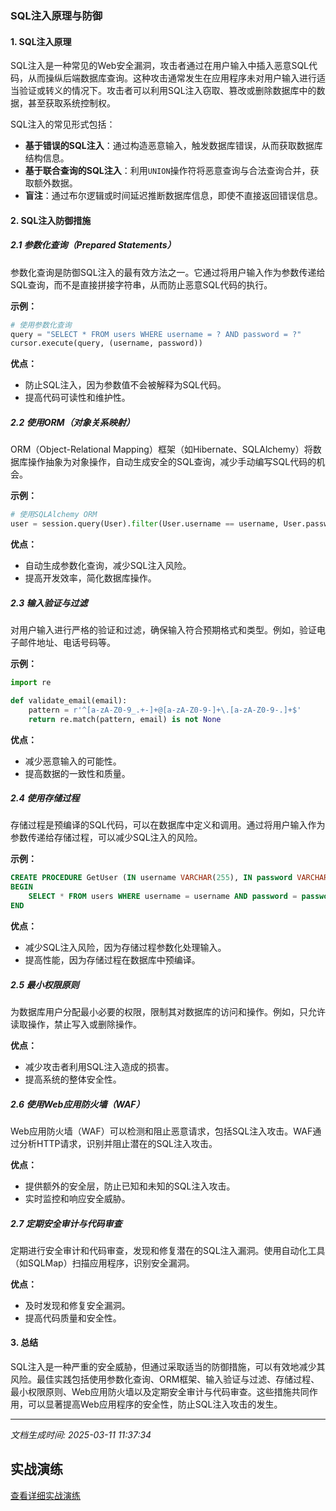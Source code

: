### SQL注入原理与防御

#### 1. SQL注入原理
SQL注入是一种常见的Web安全漏洞，攻击者通过在用户输入中插入恶意SQL代码，从而操纵后端数据库查询。这种攻击通常发生在应用程序未对用户输入进行适当验证或转义的情况下。攻击者可以利用SQL注入窃取、篡改或删除数据库中的数据，甚至获取系统控制权。

SQL注入的常见形式包括：
- **基于错误的SQL注入**：通过构造恶意输入，触发数据库错误，从而获取数据库结构信息。
- **基于联合查询的SQL注入**：利用`UNION`操作符将恶意查询与合法查询合并，获取额外数据。
- **盲注**：通过布尔逻辑或时间延迟推断数据库信息，即使不直接返回错误信息。

#### 2. SQL注入防御措施

##### 2.1 参数化查询（Prepared Statements）
参数化查询是防御SQL注入的最有效方法之一。它通过将用户输入作为参数传递给SQL查询，而不是直接拼接字符串，从而防止恶意SQL代码的执行。

**示例：**
```python
# 使用参数化查询
query = "SELECT * FROM users WHERE username = ? AND password = ?"
cursor.execute(query, (username, password))
```

**优点：**
- 防止SQL注入，因为参数值不会被解释为SQL代码。
- 提高代码可读性和维护性。

##### 2.2 使用ORM（对象关系映射）
ORM（Object-Relational Mapping）框架（如Hibernate、SQLAlchemy）将数据库操作抽象为对象操作，自动生成安全的SQL查询，减少手动编写SQL代码的机会。

**示例：**
```python
# 使用SQLAlchemy ORM
user = session.query(User).filter(User.username == username, User.password == password).first()
```

**优点：**
- 自动生成参数化查询，减少SQL注入风险。
- 提高开发效率，简化数据库操作。

##### 2.3 输入验证与过滤
对用户输入进行严格的验证和过滤，确保输入符合预期格式和类型。例如，验证电子邮件地址、电话号码等。

**示例：**
```python
import re

def validate_email(email):
    pattern = r'^[a-zA-Z0-9_.+-]+@[a-zA-Z0-9-]+\.[a-zA-Z0-9-.]+$'
    return re.match(pattern, email) is not None
```

**优点：**
- 减少恶意输入的可能性。
- 提高数据的一致性和质量。

##### 2.4 使用存储过程
存储过程是预编译的SQL代码，可以在数据库中定义和调用。通过将用户输入作为参数传递给存储过程，可以减少SQL注入的风险。

**示例：**
```sql
CREATE PROCEDURE GetUser (IN username VARCHAR(255), IN password VARCHAR(255))
BEGIN
    SELECT * FROM users WHERE username = username AND password = password;
END
```

**优点：**
- 减少SQL注入风险，因为存储过程参数化处理输入。
- 提高性能，因为存储过程在数据库中预编译。

##### 2.5 最小权限原则
为数据库用户分配最小必要的权限，限制其对数据库的访问和操作。例如，只允许读取操作，禁止写入或删除操作。

**优点：**
- 减少攻击者利用SQL注入造成的损害。
- 提高系统的整体安全性。

##### 2.6 使用Web应用防火墙（WAF）
Web应用防火墙（WAF）可以检测和阻止恶意请求，包括SQL注入攻击。WAF通过分析HTTP请求，识别并阻止潜在的SQL注入攻击。

**优点：**
- 提供额外的安全层，防止已知和未知的SQL注入攻击。
- 实时监控和响应安全威胁。

##### 2.7 定期安全审计与代码审查
定期进行安全审计和代码审查，发现和修复潜在的SQL注入漏洞。使用自动化工具（如SQLMap）扫描应用程序，识别安全漏洞。

**优点：**
- 及时发现和修复安全漏洞。
- 提高代码质量和安全性。

#### 3. 总结
SQL注入是一种严重的安全威胁，但通过采取适当的防御措施，可以有效地减少其风险。最佳实践包括使用参数化查询、ORM框架、输入验证与过滤、存储过程、最小权限原则、Web应用防火墙以及定期安全审计与代码审查。这些措施共同作用，可以显著提高Web应用程序的安全性，防止SQL注入攻击的发生。

---

*文档生成时间: 2025-03-11 11:37:34*


## 实战演练

[查看详细实战演练](SQL注入的防御措施/详细资料/SQL注入的防御措施_实战演练.md)



























